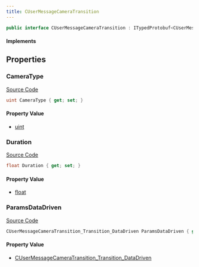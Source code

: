 ```yaml
---
title: CUserMessageCameraTransition
---
```


```csharp
public interface CUserMessageCameraTransition : ITypedProtobuf<CUserMessageCameraTransition>, INativeHandle, INetMessage<CUserMessageCameraTransition>, IDisposable
```

#### Implements

## Properties

### CameraType

[Source Code](https://github.com/swiftly-solution/swiftlys2/blob/beta/managed/src/SwiftlyS2.Generated/Protobufs/Interfaces/CUserMessageCameraTransition.cs#L18)

```csharp
uint CameraType { get; set; }
```

#### Property Value

- [uint](https://learn.microsoft.com/dotnet/api/system.uint32)

### Duration

[Source Code](https://github.com/swiftly-solution/swiftlys2/blob/beta/managed/src/SwiftlyS2.Generated/Protobufs/Interfaces/CUserMessageCameraTransition.cs#L21)

```csharp
float Duration { get; set; }
```

#### Property Value

- [float](https://learn.microsoft.com/dotnet/api/system.single)

### ParamsDataDriven

[Source Code](https://github.com/swiftly-solution/swiftlys2/blob/beta/managed/src/SwiftlyS2.Generated/Protobufs/Interfaces/CUserMessageCameraTransition.cs#L24)

```csharp
CUserMessageCameraTransition_Transition_DataDriven ParamsDataDriven { get; }
```

#### Property Value

- [CUserMessageCameraTransition_Transition_DataDriven](/docs/api/shared/protobufdefinitions/cusermessagecameratransition_transition_datadriven)

